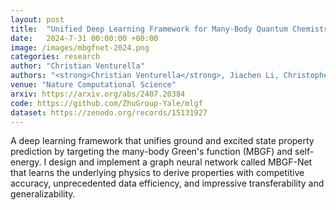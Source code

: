 ```yaml
---
layout: post
title:  "Unified Deep Learning Framework for Many-Body Quantum Chemistry via Green's Functions"
date:   2024-7-31 00:00:00 +00:00
image: /images/mbgfnet-2024.png
categories: research
author: "Christian Venturella"
authors: "<strong>Christian Venturella</strong>, Jiachen Li, Christopher Hillenbrand, Ximena Leyva Peralta, Jessica Liu, Tianyu Zhu*"
venue: "Nature Computational Science"
arxiv: https://arxiv.org/abs/2407.20384
code: https://github.com/ZhuGroup-Yale/mlgf
dataset: https://zenodo.org/records/15131927
---
```

A deep learning framework that unifies ground and excited state property prediction by targeting the many-body Green's function (MBGF) and self-energy. I design and implement a graph neural network called MBGF-Net that learns the underlying physics to derive properties with competitive accuracy, unprecedented data efficiency, and impressive transferability and generalizability.
